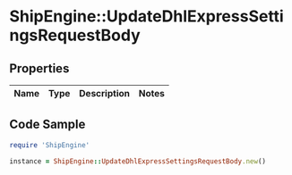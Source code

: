 # ShipEngine::UpdateDhlExpressSettingsRequestBody

## Properties

Name | Type | Description | Notes
------------ | ------------- | ------------- | -------------

## Code Sample

```ruby
require 'ShipEngine'

instance = ShipEngine::UpdateDhlExpressSettingsRequestBody.new()
```


